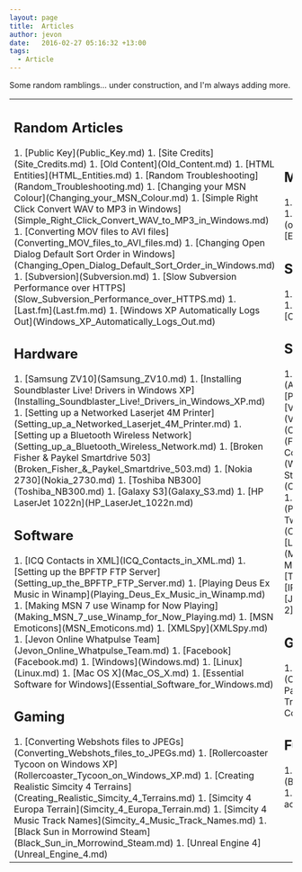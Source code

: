 ```yaml
---
layout: page
title:  Articles
author: jevon
date:   2016-02-27 05:16:32 +13:00
tags:
  - Article
---
```


Some random ramblings... under construction, and I'm always adding more.
<table class="articles-table"><tr><td class="left-bar"><h2 class="heading-random">Random Articles</h2>
1. [Public Key](Public_Key.md)
1. [Site Credits](Site_Credits.md)
1. [Old Content](Old_Content.md)
1. [HTML Entities](HTML_Entities.md)
1. [Random Troubleshooting](Random_Troubleshooting.md)
1. [Changing your MSN Colour](Changing_your_MSN_Colour.md)
1. [Simple Right Click Convert WAV to MP3 in Windows](Simple_Right_Click_Convert_WAV_to_MP3_in_Windows.md)
1. [Converting MOV files to AVI files](Converting_MOV_files_to_AVI_files.md)
1. [Changing Open Dialog Default Sort Order in Windows](Changing_Open_Dialog_Default_Sort_Order_in_Windows.md)
1. [Subversion](Subversion.md)
1. [Slow Subversion Performance over HTTPS](Slow_Subversion_Performance_over_HTTPS.md)
1. [Last.fm](Last.fm.md)
1. [Windows XP Automatically Logs Out](Windows_XP_Automatically_Logs_Out.md)

<h2 class="heading-hardware">Hardware</h2>
1. [Samsung ZV10](Samsung_ZV10.md)
1. [Installing Soundblaster Live! Drivers in Windows XP](Installing_Soundblaster_Live!_Drivers_in_Windows_XP.md)
1. [Setting up a Networked Laserjet 4M Printer](Setting_up_a_Networked_Laserjet_4M_Printer.md)
1. [Setting up a Bluetooth Wireless Network](Setting_up_a_Bluetooth_Wireless_Network.md)
1. [Broken Fisher & Paykel Smartdrive 503](Broken_Fisher_&_Paykel_Smartdrive_503.md)
1. [Nokia 2730](Nokia_2730.md)
1. [Toshiba NB300](Toshiba_NB300.md)
1. [Galaxy S3](Galaxy_S3.md)
1. [HP LaserJet 1022n](HP_LaserJet_1022n.md)

<h2 class="heading-applications">Software</h2>
1. [ICQ Contacts in XML](ICQ_Contacts_in_XML.md)
1. [Setting up the BPFTP FTP Server](Setting_up_the_BPFTP_FTP_Server.md)
1. [Playing Deus Ex Music in Winamp](Playing_Deus_Ex_Music_in_Winamp.md)
1. [Making MSN 7 use Winamp for Now Playing](Making_MSN_7_use_Winamp_for_Now_Playing.md)
1. [MSN Emoticons](MSN_Emoticons.md)
1. [XMLSpy](XMLSpy.md)
1. [Jevon Online Whatpulse Team](Jevon_Online_Whatpulse_Team.md)
1. [Facebook](Facebook.md)
1. [Windows](Windows.md)
1. [Linux](Linux.md)
1. [Mac OS X](Mac_OS_X.md)
1. [Essential Software for Windows](Essential_Software_for_Windows.md)

<h2 class="heading-gaming">Gaming</h2>
1. [Converting Webshots files to JPEGs](Converting_Webshots_files_to_JPEGs.md)
1. [Rollercoaster Tycoon on Windows XP](Rollercoaster_Tycoon_on_Windows_XP.md)
1. [Creating Realistic Simcity 4 Terrains](Creating_Realistic_Simcity_4_Terrains.md)
1. [Simcity 4 Europa Terrain](Simcity_4_Europa_Terrain.md)
1. [Simcity 4 Music Track Names](Simcity_4_Music_Track_Names.md)
1. [Black Sun in Morrowind Steam](Black_Sun_in_Morrowind_Steam.md)
1. [Unreal Engine 4](Unreal_Engine_4.md)

</td><td class="right-bar"><h2 class="heading-mdd">Model-Driven Development</h2>
1. [EMF](EMF.md)
1. [GMF](GMF.md)
1. [JET](JET.md)
1. [OCL](OCL.md)
1. [openArchitectureWare](openArchitectureWare.md)
1. [Eclipse](Eclipse.md)
1. [Ecore](Ecore.md)
1. [FTL](FTL.md)
1. more...

<h2 class="heading-semantic">Semantic Web</h2>
1. [RDF](rdf.md)
1. [OWL](OWL.md)
1. [Jena](Jena.md)
1. [Pellet](Pellet.md)
1. [Protege](Protege.md)
1. [OpenID](OpenID.md)
1. [Jess](Jess.md)
1. more...

<h2 class="heading-software">Software Development</h2>
1. [Articles/Using mod_rewrite With PHP](Articles/Using_mod_rewrite_With_PHP.md)
1. [Programming Snippets](Programming_Snippets.md)
1. [Visual Basic Array Speeds](Visual_Basic_Array_Speeds.md)
1. [Converting Bases](Converting_Bases.md)
1. [From HTML 4 to XHTML 1](From_HTML_4_to_XHTML_1.md)
1. [Writing to a Console in Eclipse](Writing_to_a_Console_in_Eclipse.md)
1. [Conditional Statements in Apache .htaccess Files](Conditional_Statements_in_Apache_.htaccess_Files.md)
1. [Linux](Linux.md)
1. [Latex](Latex.md)
1. [PHP](PHP.md)
1. [Symfony](Symfony.md)
1. [Comparing Two SimpleXML Documents](Comparing_Two_SimpleXML_Documents.md)
1. [Log4J](Log4J.md)
1. [JUnit](junit.md)
1. [Maven](Maven.md)
1. [JWebUnit](JWebUnit.md)
1. [Google Maps](Google_Maps.md)
1. [Gmail](Gmail.md)
1. [Thunderbird](Thunderbird.md)
1. [Visio](Visio.md)
1. [IPv6](IPv6.md)
1. [Android](Android.md)
1. [JMonkeyEngine](JMonkeyEngine.md)
1. [Sublime Text 2](Sublime_Text_2.md)

<h2 class="heading-gmf">Graphical Modelling</h2>
1. [GMF](GMF.md)
1. [Creating a new GMF Editor](Creating_a_new_GMF_Editor.md)
1. [GMF Diagram Partitioning](GMF_Diagram_Partitioning.md)
1. [GMF Troubleshooting](gmf-troubleshooting.md)
1. [GMF Code Samples](GMF_Code_Samples.md)

<h2 class="heading-fun">Fun Stuff</h2>
1. [Booga's Musical Tastes](Booga's_Musical_Tastes.md)
1. [Recipes](Recipes.md)
1. [Hub Quotes](Hub_Quotes.md)
1. [Hub Actions](hub-actions.md)
</td></tr></table>
